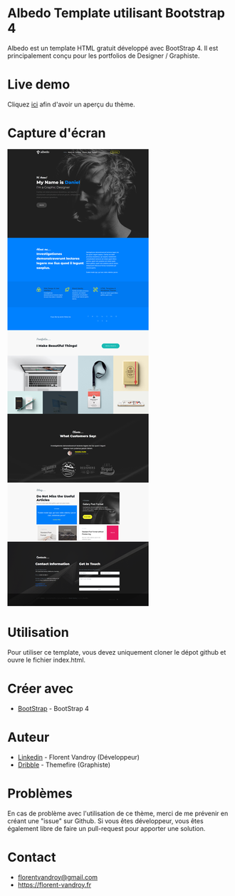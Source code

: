 # Albedo Template utilisant Bootstrap 4
Albedo est un template HTML gratuit développé avec BootStrap 4. Il est principalement conçu pour les portfolios de Designer / Graphiste.

# Live demo
Cliquez [ici](https://florent6001.github.io/Albedo-Template/) afin d'avoir un aperçu du thème.

# Capture d'écran
![](capture.png)

# Utilisation
Pour utiliser ce template, vous devez uniquement cloner le dépot github et ouvre le fichier index.html.

# Créer avec
* [BootStrap](https://getbootstrap.com/) - BootStrap 4 

# Auteur
* [Linkedin](https://www.linkedin.com/in/florent-v-2a9b77a2) - Florent Vandroy (Développeur)
* [Dribble](https://dribbble.com/shots/3116578-Albedo-Free-Personal-Onepager-PSD-Template) - Themefire (Graphiste)

# Problèmes
En cas de problème avec l'utilisation de ce thème, merci de me prévenir en créant une "issue" sur Github.
Si vous êtes développeur, vous êtes également libre de faire un pull-request pour apporter une solution.

# Contact
* florentvandroy@gmail.com
* https://florent-vandroy.fr
